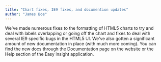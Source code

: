 ```yaml
---
title: "Chart fixes, IE9 fixes, and documention updates"
author: "James Boe"
---
```

We've made numerous fixes to the formatting of HTML5 charts to try and deal with labels overlapping or going off the chart and fixes to deal with several IE9 specific bugs in the HTML5 UI.<!--more--> We've also gotten a significant amount of new documentation in place (with much more coming). You can find the new docs through the Documentation page on the website or the Help section of the Easy Insight application.